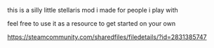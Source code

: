 this is a silly little stellaris mod i made for people i play with

feel free to use it as a resource to get started on your own

https://steamcommunity.com/sharedfiles/filedetails/?id=2831385747
